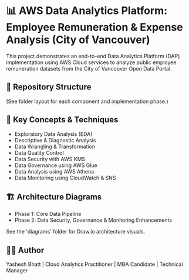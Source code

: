 # 📊 AWS Data Analytics Platform: Employee Remuneration & Expense Analysis (City of Vancouver)

This project demonstrates an end-to-end Data Analytics Platform (DAP) implementation using AWS Cloud services to analyze public employee remuneration datasets from the City of Vancouver Open Data Portal.

## 📁 Repository Structure
(See folder layout for each component and implementation phase.)

## 🚀 Key Concepts & Techniques
- Exploratory Data Analysis (EDA)
- Descriptive & Diagnostic Analysis
- Data Wrangling & Transformation
- Data Quality Control
- Data Security with AWS KMS
- Data Governance using AWS Glue
- Data Analysis using AWS Athena
- Data Monitoring using CloudWatch & SNS

## 🏗️ Architecture Diagrams
- Phase 1: Core Data Pipeline
- Phase 2: Data Security, Governance & Monitoring Enhancements

See the 'diagrams' folder for Draw.io architecture visuals.

## 👨‍💻 Author
Yashesh Bhatt | Cloud Analytics Practitioner | MBA Candidate | Technical Manager
